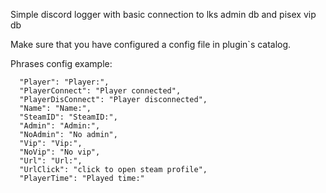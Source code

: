 Simple discord logger with basic connection to lks admin db and pisex vip db

Make sure that you have configured a config file in plugin`s catalog.


Phrases config example:
```
  "Player": "Player:",
  "PlayerConnect": "Player connected",
  "PlayerDisConnect": "Player disconnected",
  "Name": "Name:",
  "SteamID": "SteamID:",
  "Admin": "Admin:",
  "NoAdmin": "No admin",
  "Vip": "Vip:",
  "NoVip": "No vip",
  "Url": "Url:",
  "UrlClick": "click to open steam profile",
  "PlayerTime": "Played time:"
```
